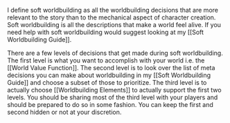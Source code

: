 I define soft worldbuilding as all the worldbuilding decisions that are more relevant to the story than to the mechanical aspect of character creation. Soft worldbuilding is all the descriptions that make a world feel alive. If you need help with soft worldbuilding would suggest looking at my [[Soft Worldbuilding Guide]].

There are a few levels of decisions that get made during soft worldbuilding. The first level is what you want to accomplish with your world i.e. the [[World Value Function]]. The second level is to look over the list of meta decisions you can make about worldbuilding in my [[Soft Worldbuilding Guide]] and choose a subset of those to prioritize. The third level is to actually choose [[Worldbuilding Elements]] to actually support the first two levels. You should be sharing most of the third level with your players and should be prepared to do so in some fashion. You can keep the first and second hidden or not at your discretion.